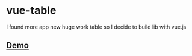 # vue-table
I found more app new huge work table so I decide to build lib with vue.js

## [Demo](https://abdulaziz5h.github.io/vue-datatable/)
